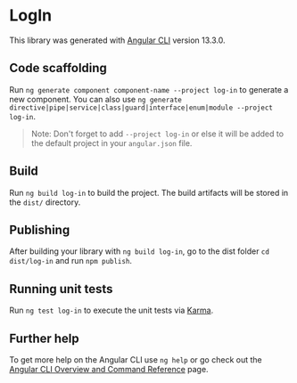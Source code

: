 # LogIn

This library was generated with [Angular CLI](https://github.com/angular/angular-cli) version 13.3.0.

## Code scaffolding

Run `ng generate component component-name --project log-in` to generate a new component. You can also use `ng generate directive|pipe|service|class|guard|interface|enum|module --project log-in`.
> Note: Don't forget to add `--project log-in` or else it will be added to the default project in your `angular.json` file. 

## Build

Run `ng build log-in` to build the project. The build artifacts will be stored in the `dist/` directory.

## Publishing

After building your library with `ng build log-in`, go to the dist folder `cd dist/log-in` and run `npm publish`.

## Running unit tests

Run `ng test log-in` to execute the unit tests via [Karma](https://karma-runner.github.io).

## Further help

To get more help on the Angular CLI use `ng help` or go check out the [Angular CLI Overview and Command Reference](https://angular.io/cli) page.
